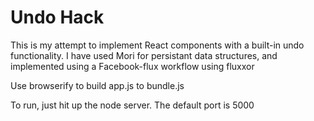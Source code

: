 # Undo Hack

This is my attempt to implement React components with a built-in undo functionality. I have used Mori for persistant data structures, and implemented using a Facebook-flux workflow using fluxxor 

Use browserify to build app.js to bundle.js

To run, just hit up the node server. The default port is 5000